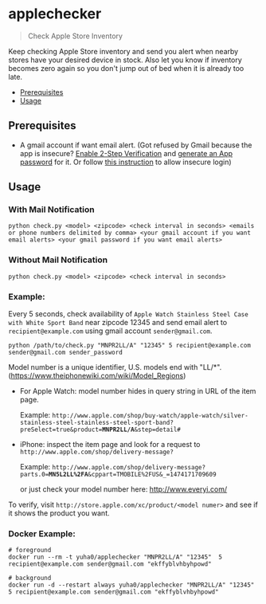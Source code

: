 # applechecker

> Check Apple Store Inventory

Keep checking Apple Store inventory and send you alert when nearby stores have your desired device in stock.
Also let you know if inventory becomes zero again so you don't jump out of bed when it is already too late.

* [Prerequisites](#prerequisites)
* [Usage](#usage)

## Prerequisites

* A gmail account if want email alert. (Got refused by Gmail because the app is insecure? [Enable 2-Step Verification](https://support.google.com/accounts/answer/185839?hl=en) and [generate an App password]() for it. Or follow [this instruction](https://support.google.com/accounts/answer/6010255?hl=en) to allow insecure login)

## Usage

### With Mail Notification
```
python check.py <model> <zipcode> <check interval in seconds> <emails or phone numbers delimited by comma> <your gmail account if you want email alerts> <your gmail password if you want email alerts>
```

### Without Mail Notification
```
python check.py <model> <zipcode> <check interval in seconds>
```

### Example:

Every 5 seconds, check availability of `Apple Watch Stainless Steel Case with White Sport Band` near zipcode 12345 and send email alert to `recipient@example.com` using gmail account `sender@gmail.com`.

```
python /path/to/check.py "MNPR2LL/A" "12345" 5 recipient@example.com sender@gmail.com sender_password
```

Model number is a unique identifier, U.S. models end with "LL/*". (https://www.theiphonewiki.com/wiki/Model_Regions)

* For Apple Watch: model number hides in query string in URL of the item page.

    Example:
    `http://www.apple.com/shop/buy-watch/apple-watch/silver-stainless-steel-stainless-steel-sport-band?preSelect=true&product=`**`MNPR2LL/A`**`&step=detail#`

* iPhone: inspect the item page and look for a request to `http://www.apple.com/shop/delivery-message?`

    Example:
    `http://www.apple.com/shop/delivery-message?parts.0=`**`MN5L2LL%2FA`**`&cppart=TMOBILE%2FUS&_=1474171709609`

    or just check your model number here: http://www.everyi.com/

To verify, visit `http://store.apple.com/xc/product/<model numer>` and see if it shows the product you want.

### Docker Example:

```
# foreground
docker run --rm -t yuha0/applechecker "MNPR2LL/A" "12345"  5 recipient@example.com sender@gmail.com "ekffyblvhbyhpowd"
```

```
# background
docker run -d --restart always yuha0/applechecker "MNPR2LL/A" "12345" 5 recipient@example.com sender@gmail.com "ekffyblvhbyhpowd"
```
